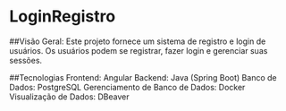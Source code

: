 # LoginRegistro

##Visão Geral: Este projeto fornece um sistema de registro e login de usuários. Os usuários podem se registrar, fazer login e gerenciar suas sessões.

##Tecnologias
Frontend: Angular
Backend: Java (Spring Boot)
Banco de Dados: PostgreSQL
Gerenciamento de Banco de Dados: Docker
Visualização de Dados: DBeaver
